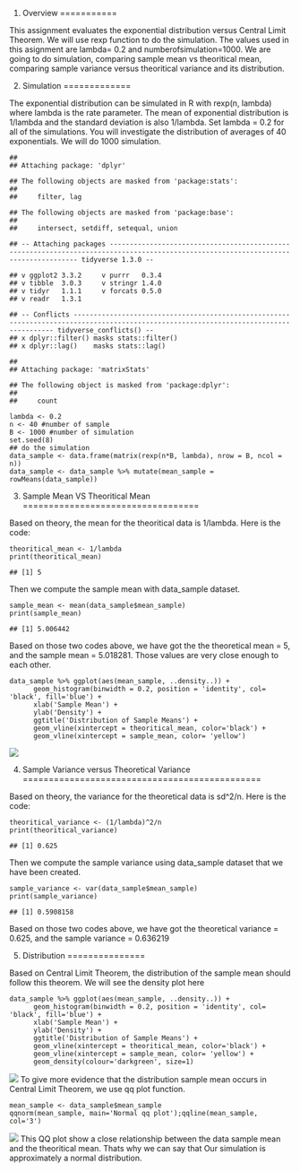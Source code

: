 1. Overview
===========

This assignment evaluates the exponential distribution versus Central
Limit Theorem. We will use rexp function to do the simulation. The
values used in this asignment are lambda= 0.2 and
numberofsimulation=1000. We are going to do simulation, comparing sample
mean vs theoritical mean, comparing sample variance versus theoritical
variance and its distribution.

2. Simulation
=============

The exponential distribution can be simulated in R with rexp(n, lambda)
where lambda is the rate parameter. The mean of exponential distribution
is 1/lambda and the standard deviation is also 1/lambda. Set lambda =
0.2 for all of the simulations. You will investigate the distribution of
averages of 40 exponentials. We will do 1000 simulation.

    ## 
    ## Attaching package: 'dplyr'

    ## The following objects are masked from 'package:stats':
    ## 
    ##     filter, lag

    ## The following objects are masked from 'package:base':
    ## 
    ##     intersect, setdiff, setequal, union

    ## -- Attaching packages ------------------------------------------------------------------------------------------------------------------------------------ tidyverse 1.3.0 --

    ## v ggplot2 3.3.2     v purrr   0.3.4
    ## v tibble  3.0.3     v stringr 1.4.0
    ## v tidyr   1.1.1     v forcats 0.5.0
    ## v readr   1.3.1

    ## -- Conflicts --------------------------------------------------------------------------------------------------------------------------------------- tidyverse_conflicts() --
    ## x dplyr::filter() masks stats::filter()
    ## x dplyr::lag()    masks stats::lag()

    ## 
    ## Attaching package: 'matrixStats'

    ## The following object is masked from 'package:dplyr':
    ## 
    ##     count

    lambda <- 0.2
    n <- 40 #number of sample
    B <- 1000 #number of simulation
    set.seed(8)
    ## do the simulation
    data_sample <- data.frame(matrix(rexp(n*B, lambda), nrow = B, ncol = n))
    data_sample <- data_sample %>% mutate(mean_sample = rowMeans(data_sample)) 

3. Sample Mean VS Theoritical Mean
==================================

Based on theory, the mean for the theoritical data is 1/lambda. Here is
the code:

    theoritical_mean <- 1/lambda
    print(theoritical_mean)

    ## [1] 5

Then we compute the sample mean with data\_sample dataset.

    sample_mean <- mean(data_sample$mean_sample)
    print(sample_mean)

    ## [1] 5.006442

Based on those two codes above, we have got the the theoretical mean =
5, and the sample mean = 5.018281. Those values are very close enough to
each other.

    data_sample %>% ggplot(aes(mean_sample, ..density..)) + 
          geom_histogram(binwidth = 0.2, position = 'identity', col= 'black', fill='blue') +
          xlab('Sample Mean') + 
          ylab('Density') +
          ggtitle('Distribution of Sample Means') +
          geom_vline(xintercept = theoritical_mean, color='black') +
          geom_vline(xintercept = sample_mean, color= 'yellow')

![](Statistical-Infernce---Exponential-Distribution-vs-CLT_files/figure-markdown_strict/unnamed-chunk-5-1.png)

4. Sample Variance versus Theoretical Variance
==============================================

Based on theory, the variance for the theoretical data is sd^2/n. Here
is the code:

    theoritical_variance <- (1/lambda)^2/n
    print(theoritical_variance)

    ## [1] 0.625

Then we compute the sample variance using data\_sample dataset that we
have been created.

    sample_variance <- var(data_sample$mean_sample)
    print(sample_variance)

    ## [1] 0.5908158

Based on those two codes above, we have got the theoretical variance =
0.625, and the sample variance = 0.636219

5. Distribution
===============

Based on Central Limit Theorem, the distribution of the sample mean
should follow this theorem. We will see the density plot here

    data_sample %>% ggplot(aes(mean_sample, ..density..)) + 
          geom_histogram(binwidth = 0.2, position = 'identity', col= 'black', fill='blue') +
          xlab('Sample Mean') + 
          ylab('Density') +
          ggtitle('Distribution of Sample Means') +
          geom_vline(xintercept = theoritical_mean, color='black') +
          geom_vline(xintercept = sample_mean, color= 'yellow') +
          geom_density(colour='darkgreen', size=1)

![](Statistical-Infernce---Exponential-Distribution-vs-CLT_files/figure-markdown_strict/unnamed-chunk-8-1.png)
To give more evidence that the distribution sample mean occurs in
Central Limit Theorem, we use qq plot function.

    mean_sample <- data_sample$mean_sample
    qqnorm(mean_sample, main='Normal qq plot');qqline(mean_sample, col='3')

![](Statistical-Infernce---Exponential-Distribution-vs-CLT_files/figure-markdown_strict/unnamed-chunk-9-1.png)
This QQ plot show a close relationship between the data sample mean and
the theoritical mean. Thats why we can say that Our simulation is
approximately a normal distribution.
